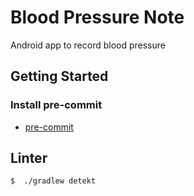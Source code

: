 # Blood Pressure Note
Android app to record blood pressure

## Getting Started

### Install pre-commit

- [pre-commit](https://pre-commit.com/)

## Linter

```
$  ./gradlew detekt
```
